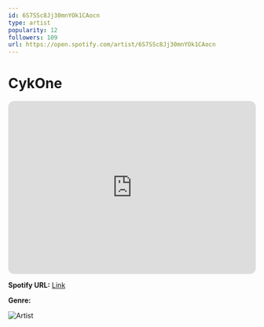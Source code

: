 ```yaml
---
id: 6S7SSc8Jj30mnYOk1CAocn
type: artist
popularity: 12
followers: 109
url: https://open.spotify.com/artist/6S7SSc8Jj30mnYOk1CAocn
---
```

# CykOne

<iframe style="border-radius:12px" src="https://open.spotify.com/embed/artist/6S7SSc8Jj30mnYOk1CAocn" width="100%" height="352" frameBorder="0" allowfullscreen="" allow="autoplay; clipboard-write; encrypted-media; fullscreen; picture-in-picture" loading="lazy"></iframe>

**Spotify URL:** [Link](https://open.spotify.com/artist/6S7SSc8Jj30mnYOk1CAocn)

**Genre:** 

![Artist](https://i.scdn.co/image/ab6761610000e5eb85b6281518e3cfadeba98042)
